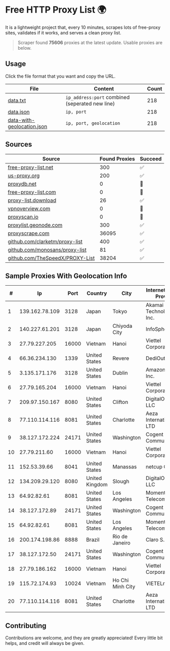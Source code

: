 
# Free HTTP Proxy List 🌍

It is a lightweight project that, every 10 minutes, scrapes lots of free-proxy sites, validates if it works, and serves a clean proxy list.


> Scraper found **75606** proxies at the latest update. Usable proxies are below.

## Usage

Click the file format that you want and copy the URL.


|File|Content|Count|
|----|-------|-----|
|[data.txt](https://raw.githubusercontent.com/themiralay/Proxy-List-World/master/data.txt)|`ip_address:port` combined (seperated new line)|218|
|[data.json](https://raw.githubusercontent.com/themiralay/Proxy-List-World/master/data.json)|`ip, port`|218|
|[data-with-geolocation.json](https://raw.githubusercontent.com/themiralay/Proxy-List-World/master/data-with-geolocation.json)|`ip, port, geolocation`|218|

## Sources

|Source|Found Proxies|Succeed|
|------|-------------|-------|
|[free-proxy-list.net](https://free-proxy-list.net)|300|✅|
|[us-proxy.org](https://www.us-proxy.org)|200|✅|
|[proxydb.net](http://proxydb.net)|0|🚫|
|[free-proxy-list.com](https://free-proxy-list.com/?page=&port=&type%5B%5D=http&type%5B%5D=https&up_time=0&search=Search)|0|🚫|
|[proxy-list.download](https://www.proxy-list.download/HTTP)|26|✅|
|[vpnoverview.com](https://vpnoverview.com/privacy/anonymous-browsing/free-proxy-servers)|0|🚫|
|[proxyscan.io](https://www.proxyscan.io)|0|🚫|
|[proxylist.geonode.com](https://proxylist.geonode.com/api/proxy-list?limit=300&page=1&sort_by=lastChecked&sort_type=desc&protocols=http,https)|300|✅|
|[proxyscrape.com](https://api.proxyscrape.com/v2/?request=displayproxies&protocol=http&timeout=10000&country=all&ssl=all&anonymity=all)|36095|✅|
|[github.com/clarketm/proxy-list](https://raw.githubusercontent.com/clarketm/proxy-list/master/proxy-list-raw.txt)|400|✅|
|[github.com/monosans/proxy-list](https://raw.githubusercontent.com/monosans/proxy-list/main/proxies/http.txt)|81|✅|
|[github.com/TheSpeedX/PROXY-List](https://raw.githubusercontent.com/TheSpeedX/PROXY-List/master/http.txt)|38204|✅|


## Sample Proxies With Geolocation Info

|#|Ip|Port|Country|City|Internet Service Provider|
|-|--|----|-------|----|-------------------------|
|1|139.162.78.109|3128|Japan|Tokyo|Akamai Technologies, Inc.|
|2|140.227.61.201|3128|Japan|Chiyoda City|InfoSphere|
|3|27.79.227.205|16000|Vietnam|Hanoi|Viettel Corporation|
|4|66.36.234.130|1339|United States|Revere|DediOutlet, LLC|
|5|3.135.171.176|3128|United States|Dublin|Amazon.com, Inc.|
|6|27.79.165.204|16000|Vietnam|Hanoi|Viettel Corporation|
|7|209.97.150.167|8080|United States|Clifton|DigitalOcean, LLC|
|8|77.110.114.116|8081|United States|Charlotte|Aeza International LTD|
|9|38.127.172.224|24171|United States|Washington|Cogent Communications|
|10|27.79.211.60|16000|Vietnam|Hanoi|Viettel Corporation|
|11|152.53.39.66|8041|United States|Manassas|netcup GmbH|
|12|134.209.29.120|8080|United Kingdom|Slough|DigitalOcean, LLC|
|13|64.92.82.61|8081|United States|Los Angeles|Momentum Telecom, Inc.|
|14|38.127.172.89|24171|United States|Washington|Cogent Communications|
|15|64.92.82.61|8081|United States|Los Angeles|Momentum Telecom, Inc.|
|16|200.174.198.86|8888|Brazil|Rio de Janeiro|Claro S.A|
|17|38.127.172.50|24171|United States|Washington|Cogent Communications|
|18|27.79.186.162|16000|Vietnam|Hanoi|Viettel Corporation|
|19|115.72.174.93|10024|Vietnam|Ho Chi Minh City|VIETELmetro|
|20|77.110.114.116|8081|United States|Charlotte|Aeza International LTD|



## Contributing

Contributions are welcome, and they are greatly appreciated! Every
little bit helps, and credit will always be given.

